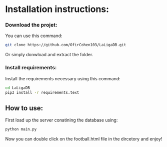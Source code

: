 # Installation instructions:

### Download the projet:

You can use this command:

```bash
git clone https://github.com/OfirCohen103/LaLigaDB.git
```

Or simply donwload and extract the folder.

### Install requirements:

Install the requirements necessary using this command:

```bash
cd LaLigaDB
pip3 install -r requirements.text
```

## How to use:

First load up the server conatining the database using:
```bash
python main.py
```

Now you can double click on the football.html file in the dircetory and enjoy!
